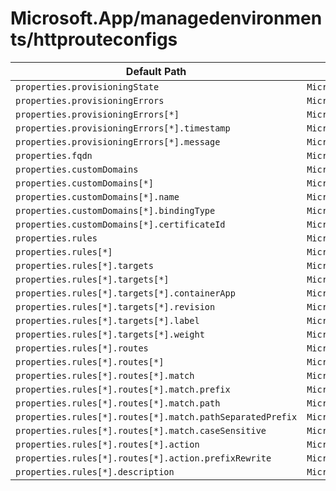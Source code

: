 # Microsoft.App/managedenvironments/httprouteconfigs

| Default Path | Alias |
|---|---|
| `properties.provisioningState` | `Microsoft.App/managedEnvironments/httpRouteConfigs/provisioningState` |
| `properties.provisioningErrors` | `Microsoft.App/managedEnvironments/httpRouteConfigs/provisioningErrors` |
| `properties.provisioningErrors[*]` | `Microsoft.App/managedEnvironments/httpRouteConfigs/provisioningErrors[*]` |
| `properties.provisioningErrors[*].timestamp` | `Microsoft.App/managedEnvironments/httpRouteConfigs/provisioningErrors[*].timestamp` |
| `properties.provisioningErrors[*].message` | `Microsoft.App/managedEnvironments/httpRouteConfigs/provisioningErrors[*].message` |
| `properties.fqdn` | `Microsoft.App/managedEnvironments/httpRouteConfigs/fqdn` |
| `properties.customDomains` | `Microsoft.App/managedEnvironments/httpRouteConfigs/customDomains` |
| `properties.customDomains[*]` | `Microsoft.App/managedEnvironments/httpRouteConfigs/customDomains[*]` |
| `properties.customDomains[*].name` | `Microsoft.App/managedEnvironments/httpRouteConfigs/customDomains[*].name` |
| `properties.customDomains[*].bindingType` | `Microsoft.App/managedEnvironments/httpRouteConfigs/customDomains[*].bindingType` |
| `properties.customDomains[*].certificateId` | `Microsoft.App/managedEnvironments/httpRouteConfigs/customDomains[*].certificateId` |
| `properties.rules` | `Microsoft.App/managedEnvironments/httpRouteConfigs/rules` |
| `properties.rules[*]` | `Microsoft.App/managedEnvironments/httpRouteConfigs/rules[*]` |
| `properties.rules[*].targets` | `Microsoft.App/managedEnvironments/httpRouteConfigs/rules[*].targets` |
| `properties.rules[*].targets[*]` | `Microsoft.App/managedEnvironments/httpRouteConfigs/rules[*].targets[*]` |
| `properties.rules[*].targets[*].containerApp` | `Microsoft.App/managedEnvironments/httpRouteConfigs/rules[*].targets[*].containerApp` |
| `properties.rules[*].targets[*].revision` | `Microsoft.App/managedEnvironments/httpRouteConfigs/rules[*].targets[*].revision` |
| `properties.rules[*].targets[*].label` | `Microsoft.App/managedEnvironments/httpRouteConfigs/rules[*].targets[*].label` |
| `properties.rules[*].targets[*].weight` | `Microsoft.App/managedEnvironments/httpRouteConfigs/rules[*].targets[*].weight` |
| `properties.rules[*].routes` | `Microsoft.App/managedEnvironments/httpRouteConfigs/rules[*].routes` |
| `properties.rules[*].routes[*]` | `Microsoft.App/managedEnvironments/httpRouteConfigs/rules[*].routes[*]` |
| `properties.rules[*].routes[*].match` | `Microsoft.App/managedEnvironments/httpRouteConfigs/rules[*].routes[*].match` |
| `properties.rules[*].routes[*].match.prefix` | `Microsoft.App/managedEnvironments/httpRouteConfigs/rules[*].routes[*].match.prefix` |
| `properties.rules[*].routes[*].match.path` | `Microsoft.App/managedEnvironments/httpRouteConfigs/rules[*].routes[*].match.path` |
| `properties.rules[*].routes[*].match.pathSeparatedPrefix` | `Microsoft.App/managedEnvironments/httpRouteConfigs/rules[*].routes[*].match.pathSeparatedPrefix` |
| `properties.rules[*].routes[*].match.caseSensitive` | `Microsoft.App/managedEnvironments/httpRouteConfigs/rules[*].routes[*].match.caseSensitive` |
| `properties.rules[*].routes[*].action` | `Microsoft.App/managedEnvironments/httpRouteConfigs/rules[*].routes[*].action` |
| `properties.rules[*].routes[*].action.prefixRewrite` | `Microsoft.App/managedEnvironments/httpRouteConfigs/rules[*].routes[*].action.prefixRewrite` |
| `properties.rules[*].description` | `Microsoft.App/managedEnvironments/httpRouteConfigs/rules[*].description` |

